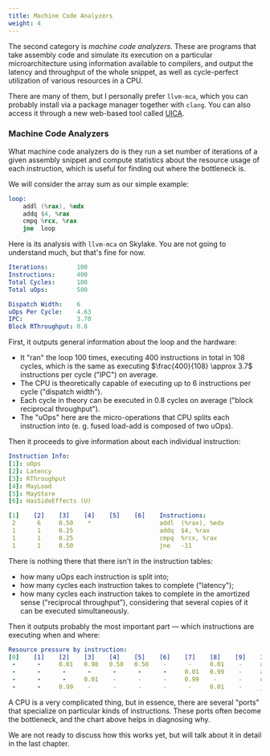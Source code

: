 ```yaml
---
title: Machine Code Analyzers
weight: 4
---
```


The second category is *machine code analyzers*. These are programs that take assembly code and simulate its execution on a particular microarchitecture using information available to compilers, and output the latency and throughput of the whole snippet, as well as cycle-perfect utilization of various resources in a CPU.

There are many of them, but I personally prefer `llvm-mca`, which you can probably install via a package manager together with `clang`. You can also access it through a new web-based tool called [UICA](https://uica.uops.info).

### Machine Code Analyzers

What machine code analyzers do is they run a set number of iterations of a given assembly snippet and compute statistics about the resource usage of each instruction, which is useful for finding out where the bottleneck is.

We will consider the array sum as our simple example:

```asm
loop:
    addl (%rax), %edx
    addq $4, %rax
    cmpq %rcx, %rax
    jne	 loop
````

Here is its analysis with `llvm-mca` on Skylake. You are not going to understand much, but that's fine for now.

```yaml
Iterations:        100
Instructions:      400
Total Cycles:      108
Total uOps:        500

Dispatch Width:    6
uOps Per Cycle:    4.63
IPC:               3.70
Block RThroughput: 0.8
```

First, it outputs general information about the loop and the hardware:

- It "ran" the loop 100 times, executing 400 instructions in total in 108 cycles, which is the same as executing $\frac{400}{108} \approx 3.7$ instructions per cycle ("IPC") on average.
- The CPU is theoretically capable of executing up to 6 instructions per cycle ("dispatch width").
- Each cycle in theory can be executed in 0.8 cycles on average ("block reciprocal throughput").
- The "uOps" here are the micro-operations that CPU splits each instruction into (e. g. fused load-add is composed of two uOps).

Then it proceeds to give information about each individual instruction: 

```yaml
Instruction Info:
[1]: uOps
[2]: Latency
[3]: RThroughput
[4]: MayLoad
[5]: MayStore
[6]: HasSideEffects (U)

[1]    [2]    [3]    [4]    [5]    [6]    Instructions:
 2      6     0.50    *                   addl	(%rax), %edx
 1      1     0.25                        addq	$4, %rax
 1      1     0.25                        cmpq	%rcx, %rax
 1      1     0.50                        jne	-11
```

There is nothing there that there isn't in the instruction tables:

- how many uOps each instruction is split into;
- how many cycles each instruction takes to complete ("latency");
- how many cycles each instruction takes to complete in the amortized sense ("reciprocal throughput"), considering that several copies of it can be executed simultaneously.

Then it outputs probably the most important part — which instructions are executing when and where:

```yaml
Resource pressure by instruction:
[0]    [1]    [2]    [3]    [4]    [5]    [6]    [7]    [8]    [9]    Instructions:
 -      -     0.01   0.98   0.50   0.50    -      -     0.01    -     addl (%rax), %edx
 -      -      -      -      -      -      -     0.01   0.99    -     addq $4, %rax
 -      -      -     0.01    -      -      -     0.99    -      -     cmpq %rcx, %rax
 -      -     0.99    -      -      -      -      -     0.01    -     jne  -11
```

A CPU is a very complicated thing, but in essence, there are several "ports" that specialize on particular kinds of instructions. These ports often become the bottleneck, and the chart above helps in diagnosing why.

We are not ready to discuss how this works yet, but will talk about it in detail in the last chapter.
